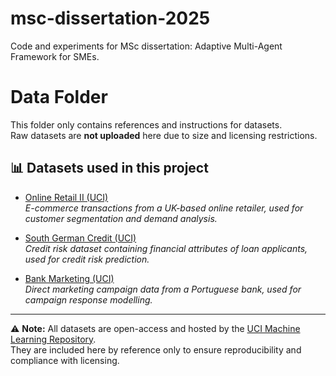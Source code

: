# msc-dissertation-2025
Code and experiments for MSc dissertation: Adaptive Multi-Agent Framework for SMEs.


# Data Folder

This folder only contains references and instructions for datasets.  
Raw datasets are **not uploaded** here due to size and licensing restrictions.

## 📊 Datasets used in this project

- [Online Retail II (UCI)](https://archive.ics.uci.edu/ml/datasets/online+retail+ii)  
  *E-commerce transactions from a UK-based online retailer, used for customer segmentation and demand analysis.*

- [South German Credit (UCI)](https://archive.ics.uci.edu/ml/datasets/South+German+Credit+%28UPDATE%29)  
  *Credit risk dataset containing financial attributes of loan applicants, used for credit risk prediction.*

- [Bank Marketing (UCI)](https://archive.ics.uci.edu/ml/datasets/Bank+Marketing)  
  *Direct marketing campaign data from a Portuguese bank, used for campaign response modelling.*

---

⚠️ **Note:** All datasets are open-access and hosted by the [UCI Machine Learning Repository](https://archive.ics.uci.edu/ml/index.php).  
They are included here by reference only to ensure reproducibility and compliance with licensing.

